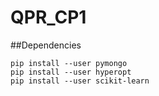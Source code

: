 # QPR_CP1

##Dependencies

    pip install --user pymongo
    pip install --user hyperopt
    pip install --user scikit-learn
